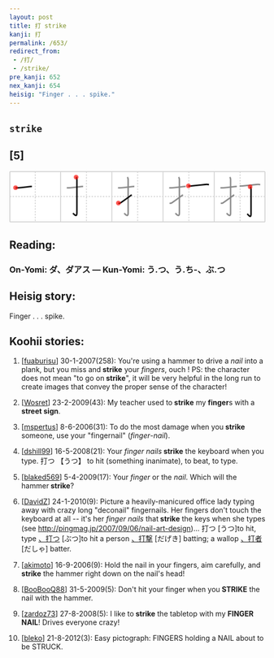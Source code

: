 ```yaml
---
layout: post
title: 打 strike
kanji: 打
permalink: /653/
redirect_from:
 - /打/
 - /strike/
pre_kanji: 652
nex_kanji: 654
heisig: "Finger . . . spike."
---
```


## `strike`

## [5]

<div class="stroke"><img src="../images/E68993.png" /></div>

## Reading:

### On-Yomi: ダ、ダアス &mdash; Kun-Yomi: う.つ、う.ち-、ぶ.つ

## Heisig story:

Finger . . . spike.

## Koohii stories:

1) [<a href="http://kanji.koohii.com/profile/fuaburisu">fuaburisu</a>] 30-1-2007(258): You&#039;re using a hammer to drive a <em>nail</em> into a plank, but you miss and<strong> strike</strong> your <em>fingers</em>, ouch ! PS: the character does not mean &quot;to go on<strong> strike</strong>&quot;, it will be very helpful in the long run to create images that convey the proper sense of the character!

2) [<a href="http://kanji.koohii.com/profile/Wosret">Wosret</a>] 23-2-2009(43): My teacher used to<strong> strike</strong> my <strong>finger</strong>s with a <strong>street sign</strong>.

3) [<a href="http://kanji.koohii.com/profile/mspertus">mspertus</a>] 8-6-2006(31): To do the most damage when you<strong> strike</strong> someone, use your &quot;fingernail&quot; (<em>finger</em>-<em>nail</em>).

4) [<a href="http://kanji.koohii.com/profile/dshill99">dshill99</a>] 16-5-2008(21): Your <em>finger</em> <em>nails</em><strong> strike</strong> the keyboard when you type. 打つ 【うつ】 to hit (something inanimate), to beat, to type.

5) [<a href="http://kanji.koohii.com/profile/blaked569">blaked569</a>] 5-4-2009(17): Your <em>finger</em> or the <em>nail</em>. Which will the hammer<strong> strike</strong>?

6) [<a href="http://kanji.koohii.com/profile/DavidZ">DavidZ</a>] 24-1-2010(9): Picture a heavily-manicured office lady typing away with crazy long &quot;deconail&quot; fingernails. Her fingers don&#039;t touch the keyboard at all -- it&#039;s her <em>finger</em> <em>nails</em> that<strong> strike</strong> the keys when she types (see <a href="http://pingmag.jp/2007/09/06/nail-art-design">http://pingmag.jp/2007/09/06/nail-art-design</a>)... 打つ [うつ]to hit, type <a href="midori://search?text=、打つ">、打つ</a> [ぶつ]to hit a person <a href="midori://search?text=、打撃">、打撃</a> [だげき] batting; a wallop <a href="midori://search?text=、打者">、打者</a> [だしゃ] batter.

7) [<a href="http://kanji.koohii.com/profile/akimoto">akimoto</a>] 16-9-2006(9): Hold the nail in your fingers, aim carefully, and<strong> strike</strong> the hammer right down on the nail&#039;s head!

8) [<a href="http://kanji.koohii.com/profile/BooBooQ88">BooBooQ88</a>] 31-5-2009(5): Don&#039;t hit your finger when you<strong> STRIKE</strong> the nail with the hammer.

9) [<a href="http://kanji.koohii.com/profile/zardoz73">zardoz73</a>] 27-8-2008(5): I like to<strong> strike</strong> the tabletop with my <strong>FINGER NAIL</strong>! Drives everyone crazy!

10) [<a href="http://kanji.koohii.com/profile/bleko">bleko</a>] 21-8-2012(3): Easy pictograph: FINGERS holding a NAIL about to be STRUCK.
